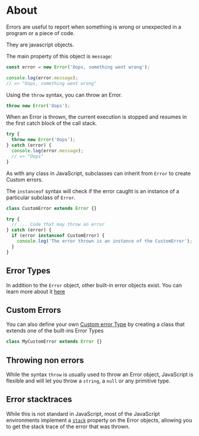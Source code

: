 # About

Errors are useful to report when something is wrong or unexpected in a program or a piece of code.

They are javascript objects.

The main property of this object is `message`:

```javascript
const error = new Error('Oops, something went wrong');

console.log(error.message);
// => "Oops, something went wrong"
```

Using the `throw` syntax, you can throw an Error.

```javascript
throw new Error('Oops');
```

When an Error is thrown, the current execution is stopped and resumes in the first catch block of the call stack.

```javascript
try {
  throw new Error('Oops');
} catch (error) {
  console.log(error.message);
  // => "Oops"
}
```

As with any class in JavaScript, subclasses can inherit from `Error` to create Custom errors.

The `instanceof` syntax will check if the error caught is an instance of a particular subclass of `Error`.

```javascript
class CustomError extends Error {}

try {
  // ... Code that may throw an error
} catch (error) {
  if (error instanceof CustomError) {
    console.log('The error thrown is an instance of the CustomError');
  }
}
```

## Error Types

In addition to the `Error` object, other built-in error objects exist. You can learn more about it [here][error-types]

## Custom Errors

You can also define your own [Custom error Type][custom-error-type] by creating a class that extends one of the built-ins Error Types

```javascript
class MyCustomError extends Error {}
```

## Throwing non errors

While the syntax `throw` is usually used to throw an Error object, JavaScript is flexible and will let you throw a `string`, a `null` or any primitive type.

## Error stacktraces

While this is not standard in JavaScript, most of the JavaScript environments implement a [`stack`][error-stack] property on the Error objects, allowing you to get the stack trace of the error that was thrown.

[error-types]: https://developer.mozilla.org/en-US/docs/Web/JavaScript/Reference/Global_Objects/Error#error_types
[custom-error-type]: https://developer.mozilla.org/en-US/docs/Web/JavaScript/Reference/Global_Objects/Error#custom_error_types
[error-stack]: https://developer.mozilla.org/en-US/docs/Web/JavaScript/Reference/Global_Objects/Error/Stack
